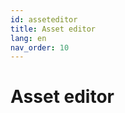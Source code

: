 ```yaml
---
id: asseteditor
title: Asset editor
lang: en
nav_order: 10
---
```


# Asset editor

<!-- TODO: Add content -->